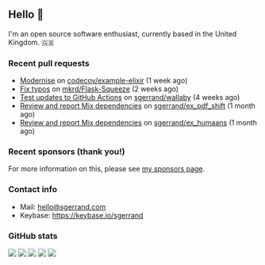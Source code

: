 ## Hello 👋

I'm an open source software enthusiast, currently based in the United Kingdom. :gb:

### Recent pull requests


- [Modernise](https://github.com/codecov/example-elixir/pull/5) on [codecov/example-elixir](https://github.com/codecov/example-elixir) (1 week ago)
- [Fix typos](https://github.com/mkrd/Flask-Squeeze/pull/22) on [mkrd/Flask-Squeeze](https://github.com/mkrd/Flask-Squeeze) (2 weeks ago)
- [Test updates to GitHub Actions](https://github.com/sgerrand/wallaby/pull/1) on [sgerrand/wallaby](https://github.com/sgerrand/wallaby) (4 weeks ago)
- [Review and report Mix dependencies](https://github.com/sgerrand/ex_pdf_shift/pull/4) on [sgerrand/ex_pdf_shift](https://github.com/sgerrand/ex_pdf_shift) (1 month ago)
- [Review and report Mix dependencies](https://github.com/sgerrand/ex_humaans/pull/33) on [sgerrand/ex_humaans](https://github.com/sgerrand/ex_humaans) (1 month ago)

### Recent sponsors (thank you!)



For more information on this, please see [my sponsors page](https://github.com/sponsors/sgerrand/).

### Contact info

- Mail: hello@sgerrand.com
- Keybase: https://keybase.io/sgerrand

### GitHub stats

![](https://github-profile-summary-cards.vercel.app/api/cards/profile-details?username=sgerrand&theme=github)
![](https://github-profile-summary-cards.vercel.app/api/cards/repos-per-language?username=sgerrand&theme=github)
![](https://github-profile-summary-cards.vercel.app/api/cards/most-commit-language?username=sgerrand&theme=github)
![](https://github-profile-summary-cards.vercel.app/api/cards/stats?username=sgerrand&theme=github)
![](https://github-profile-summary-cards.vercel.app/api/cards/productive-time?username=sgerrand&theme=github)
